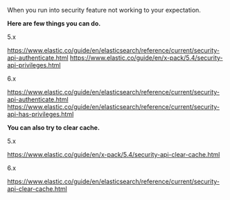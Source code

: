 When you run into security feature not working to your expectation.

**Here are few things you can do.**

5.x

https://www.elastic.co/guide/en/elasticsearch/reference/current/security-api-authenticate.html
https://www.elastic.co/guide/en/x-pack/5.4/security-api-privileges.html


6.x

https://www.elastic.co/guide/en/elasticsearch/reference/current/security-api-authenticate.html
https://www.elastic.co/guide/en/elasticsearch/reference/current/security-api-has-privileges.html


**You can also try to clear cache.**


5.x

https://www.elastic.co/guide/en/x-pack/5.4/security-api-clear-cache.html

6.x

https://www.elastic.co/guide/en/elasticsearch/reference/current/security-api-clear-cache.html
